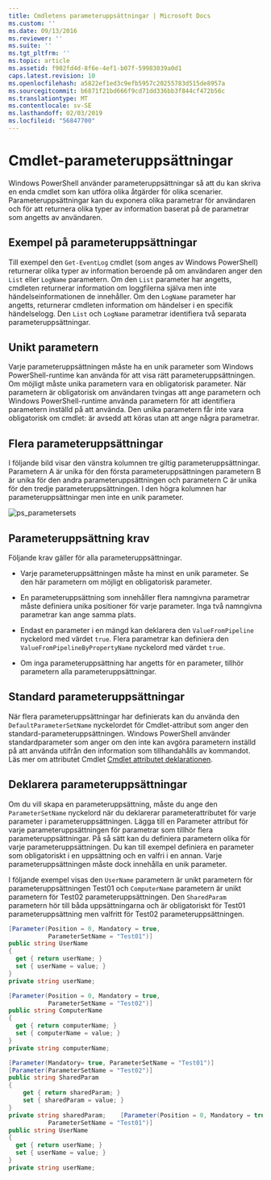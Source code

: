```yaml
---
title: Cmdletens parameteruppsättningar | Microsoft Docs
ms.custom: ''
ms.date: 09/13/2016
ms.reviewer: ''
ms.suite: ''
ms.tgt_pltfrm: ''
ms.topic: article
ms.assetid: f902fd4d-8f6e-4ef1-b07f-59983039a0d1
caps.latest.revision: 10
ms.openlocfilehash: a5822ef1ed3c9efb5957c20255783d515de8957a
ms.sourcegitcommit: b6871f21bd666f9cd71dd336bb3f844cf472b56c
ms.translationtype: MT
ms.contentlocale: sv-SE
ms.lasthandoff: 02/03/2019
ms.locfileid: "56847700"
---
```

# <a name="cmdlet-parameter-sets"></a>Cmdlet-parameteruppsättningar

Windows PowerShell använder parameteruppsättningar så att du kan skriva en enda cmdlet som kan utföra olika åtgärder för olika scenarier. Parameteruppsättningar kan du exponera olika parametrar för användaren och för att returnera olika typer av information baserat på de parametrar som angetts av användaren.

## <a name="examples-of-parameter-sets"></a>Exempel på parameteruppsättningar

Till exempel den `Get-EventLog` cmdlet (som anges av Windows PowerShell) returnerar olika typer av information beroende på om användaren anger den `List` eller `LogName` parametern. Om den `List` parameter har angetts, cmdleten returnerar information om loggfilerna själva men inte händelseinformationen de innehåller. Om den `LogName` parameter har angetts, returnerar cmdleten information om händelser i en specifik händelselogg. Den `List` och `LogName` parametrar identifiera två separata parameteruppsättningar.

## <a name="unique-parameter"></a>Unikt parametern

Varje parameteruppsättningen måste ha en unik parameter som Windows PowerShell-runtime kan använda för att visa rätt parameteruppsättningen. Om möjligt måste unika parametern vara en obligatorisk parameter. När parametern är obligatorisk om användaren tvingas att ange parametern och Windows PowerShell-runtime använda parametern för att identifiera parametern inställd på att använda. Den unika parametern får inte vara obligatorisk om cmdlet: är avsedd att köras utan att ange några parametrar.

## <a name="multiple-parameter-sets"></a>Flera parameteruppsättningar

I följande bild visar den vänstra kolumnen tre giltig parameteruppsättningar. Parametern A är unika för den första parameteruppsättningen parametern B är unika för den andra parameteruppsättningen och parametern C är unika för den tredje parameteruppsättningen. I den högra kolumnen har parameteruppsättningar men inte en unik parameter.

![ps_parametersets](../media/ps-parametersets.gif)

## <a name="parameter-set-requirements"></a>Parameteruppsättning krav

Följande krav gäller för alla parameteruppsättningar.

- Varje parameteruppsättningen måste ha minst en unik parameter. Se den här parametern om möjligt en obligatorisk parameter.

- En parameteruppsättning som innehåller flera namngivna parametrar måste definiera unika positioner för varje parameter. Inga två namngivna parametrar kan ange samma plats.

- Endast en parameter i en mängd kan deklarera den `ValueFromPipeline` nyckelord med värdet `true`. Flera parametrar kan definiera den `ValueFromPipelineByPropertyName` nyckelord med värdet `true`.

- Om inga parameteruppsättning har angetts för en parameter, tillhör parametern alla parameteruppsättningar.

## <a name="default-parameter-sets"></a>Standard parameteruppsättningar

När flera parameteruppsättningar har definierats kan du använda den `DefaultParameterSetName` nyckelordet för Cmdlet-attribut som anger den standard-parameteruppsättningen. Windows PowerShell använder standardparameter som anger om den inte kan avgöra parametern inställd på att använda utifrån den information som tillhandahålls av kommandot. Läs mer om attributet Cmdlet [Cmdlet attributet deklarationen](./cmdlet-attribute-declaration.md).

## <a name="declaring-parameter-sets"></a>Deklarera parameteruppsättningar

Om du vill skapa en parameteruppsättning, måste du ange den `ParameterSetName` nyckelord när du deklarerar parameterattributet för varje parameter i parameteruppsättningen. Lägga till en Parameter attribut för varje parameteruppsättningen för parametrar som tillhör flera parameteruppsättningar. På så sätt kan du definiera parametern olika för varje parameteruppsättningen. Du kan till exempel definiera en parameter som obligatoriskt i en uppsättning och en valfri i en annan. Varje parameteruppsättningen måste dock innehålla en unik parameter.

I följande exempel visas den `UserName` parametern är unikt parametern för parameteruppsättningen Test01 och `ComputerName` parametern är unikt parametern för Test02 parameteruppsättningen. Den `SharedParam` parametern hör till båda uppsättningarna och är obligatoriskt för Test01 parameteruppsättning men valfritt för Test02 parameteruppsättningen.

```csharp
[Parameter(Position = 0, Mandatory = true,
           ParameterSetName = "Test01")]
public string UserName
{
  get { return userName; }
  set { userName = value; }
}
private string userName;

[Parameter(Position = 0, Mandatory = true,
           ParameterSetName = "Test02")]
public string ComputerName
{
  get { return computerName; }
  set { computerName = value; }
}
private string computerName;

[Parameter(Mandatory= true, ParameterSetName = "Test01")]
[Parameter(ParameterSetName = "Test02")]
public string SharedParam
{
    get { return sharedParam; }
    set { sharedParam = value; }
}
private string sharedParam;    [Parameter(Position = 0, Mandatory = true,
           ParameterSetName = "Test01")]
public string UserName
{
  get { return userName; }
  set { userName = value; }
}
private string userName;
```